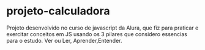 # projeto-calculadora

Projeto desenvolvido no curso de javascript da Alura, que fiz para praticar e exercitar conceitos em JS usando os 3 pilares que considero essencias para o estudo. Ver ou Ler, Aprender,Entender.
